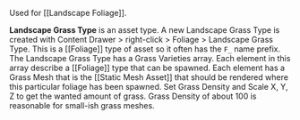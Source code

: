 Used for [[Landscape Foliage]].

**Landscape Grass Type** is an asset type.
A new Landscape Grass Type is created with Content Drawer > right-click > Foliage > Landscape Grass Type.
This is a [[Foliage]] type of asset so it often has the `F_` name prefix.
The Landscape Grass Type has a Grass Varieties array.
Each element in this array describe a [[Foliage]] type that can be spawned.
Each element has a Grass Mesh that is the [[Static Mesh Asset]] that should be rendered where this particular foliage has been spawned.
Set Grass Density and Scale X, Y, Z to get the wanted amount of grass.
Grass Density of about 100 is reasonable for small-ish grass meshes.
